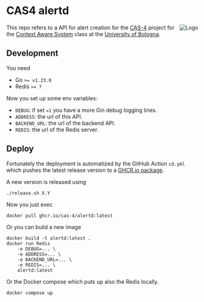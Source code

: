 # CAS4 alertd

<img src="https://avatars.githubusercontent.com/u/175958109?s=100&v=4" alt="Logo" align="right"/>

This repo refers to a API for alert creation for the
[CAS-4](http://github.com/cas-4) project for the 
[Context Aware System](https://www.unibo.it/en/study/phd-professional-masters-specialisation-schools-and-other-programmes/course-unit-catalogue/course-unit/2023/479036)
class at the [University of Bologna](https://unibo.it).

## Development

You need

- Go `>= v1.23.0`
- Redis `>= 7`

Now you set up some env variables:

- `DEBUG`: if set `=1` you have a more Gin debug logging lines.
- `ADDRESS`: the url of this API.
- `BACKEND_URL`: the url of the backend API.
- `REDIS`: the url of the Redis server.

## Deploy

Fortunately the deployment is automatized by the GitHub Action `cd.yml` which
pushes the latest release version to a [GHCR.io package](https://github.com/cas-4/alertd/pkgs/container/alertd).

A new version is released using

```
./release.sh X.Y
```

Now you just exec

```text
docker pull ghcr.io/cas-4/alertd:latest
```

Or you can build a new image

```text
docker build -t alertd:latest .
docker run Redis
    -e DEBUG=... \
    -e ADDRESS=... \
    -e BACKEND_URL=... \
    -e REDIS=... \
    alertd:latest
```

Or the Docker compose which puts up also the Redis locally.

```text
docker compose up
```
